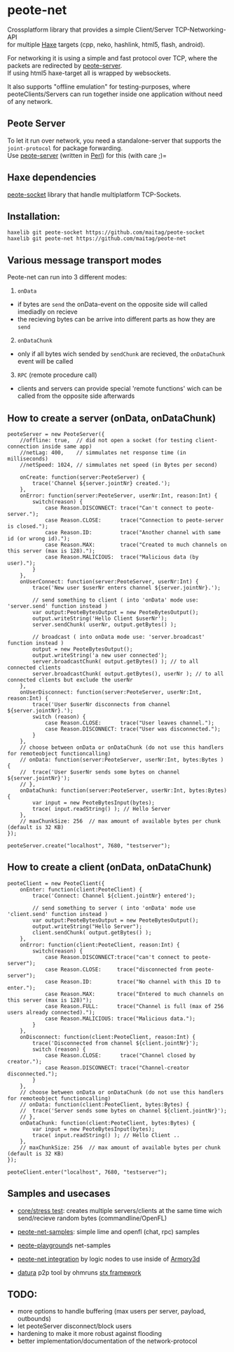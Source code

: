 # peote-net
Crossplatform library that provides a simple Client/Server TCP-Networking-API  
for multiple [Haxe](http://haxe.org) targets (cpp, neko, hashlink, html5, flash, android).  


For networking it is using a simple and fast protocol over TCP, where the packets are redirected by [peote-server](https://github.com/maitag/peote-server).  
If using html5 haxe-target all is wrapped by websockets.  

It also supports "offline emulation" for testing-purposes, where peoteClients/Servers can run together inside one application without need of any network.  


## Peote Server
To let it run over network, you need a standalone-server that supports the `joint-protocol` for package forwarding.  
Use [peote-server](https://github.com/maitag/peote-server) (written in [Perl](https://www.perl.org/)) for this (with care ;)=  


## Haxe dependencies
[peote-socket](https://github.com/maitag/peote-socket) library that handle multiplatform TCP-Sockets.  
  

## Installation:
```
haxelib git peote-socket https://github.com/maitag/peote-socket
haxelib git peote-net https://github.com/maitag/peote-net
```


## Various message transport modes

Peote-net can run into 3 different modes:

1) `onData`
- if bytes are `send` the onData-event on the opposite side will called imediadly on recieve
- the recieving bytes can be arrive into different parts as how they are `send`

2) `onDataChunk`
- only if all bytes wich sended by `sendChunk` are recieved, the `onDataChunk` event will be called

3) `RPC` (remote procedure call)
- clients and servers can provide special 'remote functions' wich can be called from the opposite side afterwards



## How to create a server (onData, onDataChunk)
```
peoteServer = new PeoteServer({
	//offline: true,  // did not open a socket (for testing client-connection inside same app)
	//netLag: 400,    // simmulates net response time (in milliseconds)
	//netSpeed: 1024, // simmulates net speed (in Bytes per second)
	
	onCreate: function(server:PeoteServer) {
		trace('Channel ${server.jointNr} created.');
	},
	onError: function(server:PeoteServer, userNr:Int, reason:Int) {
		switch(reason) {
			case Reason.DISCONNECT: trace("Can't connect to peote-server.");
			case Reason.CLOSE:      trace("Connection to peote-server is closed.");
			case Reason.ID:         trace("Another channel with same id (or wrong id).");
			case Reason.MAX:        trace("Created to much channels on this server (max is 128).");
			case Reason.MALICIOUS:  trace("Malicious data (by user).");
		}
	},
	onUserConnect: function(server:PeoteServer, userNr:Int) {
		trace('New user $userNr enters channel ${server.jointNr}.');
		
		// send something to client ( into 'onData' mode use: 'server.send' function instead )
		var output:PeoteBytesOutput = new PeoteBytesOutput();
		output.writeString('Hello Client $userNr');
		server.sendChunk( userNr, output.getBytes() );
		
		// broadcast ( into onData mode use: 'server.broadcast' function instead )
		output = new PeoteBytesOutput();
		output.writeString('a new user connected');
		server.broadcastChunk( output.getBytes() ); // to all connected clients
		server.broadcastChunk( output.getBytes(), userNr ); // to all connected clients but exclude the userNr
	},
	onUserDisconnect: function(server:PeoteServer, userNr:Int, reason:Int) {
		trace('User $userNr disconnects from channel ${server.jointNr}.');
		switch (reason) {
			case Reason.CLOSE:      trace("User leaves channel.");
			case Reason.DISCONNECT: trace("User was disconnected.");
		}
	},
	// choose between onData or onDataChunk (do not use this handlers for remoteobject functioncalling)
	// onData: function(server:PeoteServer, userNr:Int, bytes:Bytes ) {
	// 	trace('User $userNr sends some bytes on channel ${server.jointNr}');
	// },
	onDataChunk: function(server:PeoteServer, userNr:Int, bytes:Bytes) {
		var input = new PeoteBytesInput(bytes);
		trace( input.readString() ); // Hello Server
	},
	// maxChunkSize: 256  // max amount of available bytes per chunk (default is 32 KB)
});
	
peoteServer.create("localhost", 7680, "testserver");
```

## How to create a client (onData, onDataChunk)
```
peoteClient = new PeoteClient({
	onEnter: function(client:PeoteClient) {
		trace('Connect: Channel ${client.jointNr} entered');
		
		// send something to server ( into 'onData' mode use 'client.send' function instead )
		var output:PeoteBytesOutput = new PeoteBytesOutput();
		output.writeString("Hello Server");
		client.sendChunk( output.getBytes() );
	},
	onError: function(client:PeoteClient, reason:Int) {
		switch(reason) {
			case Reason.DISCONNECT:trace("can't connect to peote-server");
			case Reason.CLOSE:     trace("disconnected from peote-server");
			case Reason.ID:        trace("No channel with this ID to enter.");
			case Reason.MAX:       trace("Entered to much channels on this server (max is 128)");
			case Reason.FULL:      trace("Channel is full (max of 256 users already connected).");
			case Reason.MALICIOUS: trace("Malicious data.");
		}
	},
	onDisconnect: function(client:PeoteClient, reason:Int) {
		trace('Disconnected from channel ${client.jointNr}');
		switch (reason) {
			case Reason.CLOSE:      trace("Channel closed by creator.");
			case Reason.DISCONNECT: trace("Channel-creator disconnected.");
		}
	},
	// choose between onData or onDataChunk (do not use this handlers for remoteobject functioncalling)
	// onData: function(client:PeoteClient, bytes:Bytes) {
	// 	trace('Server sends some bytes on channel ${client.jointNr}');
	// },
	onDataChunk: function(client:PeoteClient, bytes:Bytes) {
		var input = new PeoteBytesInput(bytes);
		trace( input.readString() ); // Hello Client ..
	},
	// maxChunkSize: 256  // max amount of available bytes per chunk (default is 32 KB)
});

peoteClient.enter("localhost", 7680, "testserver");
```


## Samples and usecases

- [core/stress test](https://github.com/maitag/peote-net/tree/master/testing/peote-net-test): creates multiple servers/clients at the same time wich send/recieve random bytes (commandline/OpenFL)  

- [peote-net-samples](https://github.com/maitag/peote-net-samples): simple lime and openfl (chat, rpc) samples

- [peote-playground](https://github.com/maitag/peote-playground/tree/master/net)s net-samples

- [peote-net integration](https://github.com/maitag/armory-3d-land/tree/main/peote-net) by logic nodes to use inside of [Armory3d](https://github.com/armory3d)

- [datura](https://github.com/ohmrun/datura) p2p tool by ohmruns [stx framework](https://github.com/ohmrun)  



## TODO:
- more options to handle buffering (max users per server, payload, outbounds)
- let peoteServer disconnect/block users
- hardening to make it more robust against flooding
- better implementation/documentation of the network-protocol

